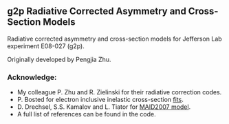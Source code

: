 ## g2p Radiative Corrected Asymmetry and Cross-Section Models

Radiative corrected asymmetry and cross-section models for Jefferson Lab experiment E08-027 (g2p).

Originally developed by Pengjia Zhu.

### Acknowledge:
* My colleague P. Zhu and R. Zielinski for their radiative correction codes.
* P. Bosted for electron inclusive inelastic cross-section [fits](https://userweb.jlab.org/~bosted/fits.html).
* D. Drechsel, S.S. Kamalov and L. Tiator for [MAID2007 model](http://www.kph.uni-mainz.de/MAID/maid2007/).
* A full list of references can be found in the code.
